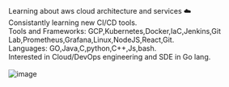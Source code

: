 \
Learning about aws cloud architecture and services ☁️ \
Consistantly learning new CI/CD tools. \
Tools and Frameworks: GCP,Kubernetes,Docker,IaC,Jenkins,Git Lab,Prometheus,Grafana,Linux,NodeJS,React,Git. \
Languages: GO,Java,C,python,C++,Js,bash. \
Interested in Cloud/DevOps engineering and SDE in Go lang. \
\
![image](https://user-images.githubusercontent.com/83643646/211995141-3f522938-4f46-4d5a-bdd5-2ff3f9951385.png)


